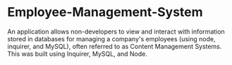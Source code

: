 # Employee-Management-System


An application allows non-developers to view and interact with information stored in databases for managing a company's employees (using node, inquirer, and MySQL), often referred to as Content Management Systems.
This was built using Inquirer, MySQL, and Node.
